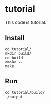 # tutorial
This code is tutorial.

## Install
```
cd tutorial/
mkdir build/
cd build
cmake ..
make
```

## Run
```
cd tutorial/build/
./output
```